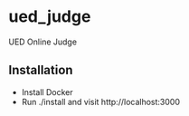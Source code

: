 # ued_judge
UED Online Judge


## Installation

* Install Docker
* Run ./install and visit http://localhost:3000
